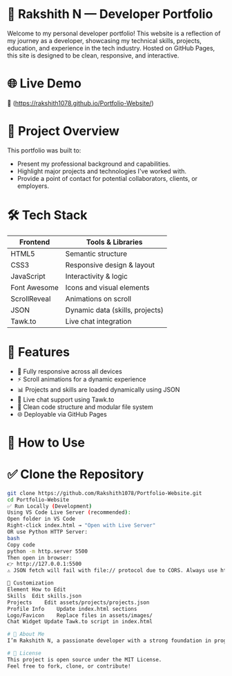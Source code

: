 # 💼 Rakshith N — Developer Portfolio

Welcome to my personal developer portfolio! This website is a reflection of my journey as a developer, showcasing my technical skills, projects, education, and experience in the tech industry.
Hosted on GitHub Pages, this site is designed to be clean, responsive, and interactive.

# 🌐 Live Demo
🔗 (https://rakshith1078.github.io/Portfolio-Website/)

# 📁 Project Overview
This portfolio was built to:
- Present my professional background and capabilities.
- Highlight major projects and technologies I've worked with.
- Provide a point of contact for potential collaborators, clients, or employers.

# 🛠 Tech Stack
| Frontend     | Tools & Libraries           |
|--------------|-----------------------------|
| HTML5        | Semantic structure          |
| CSS3         | Responsive design & layout  |
| JavaScript   | Interactivity & logic       |
| Font Awesome | Icons and visual elements   |
| ScrollReveal | Animations on scroll        |
| JSON         | Dynamic data (skills, projects) |
| Tawk.to      | Live chat integration       |

# 🚀 Features
- 📱 Fully responsive across all devices
- ⚡ Scroll animations for a dynamic experience
- 📊 Projects and skills are loaded dynamically using JSON
- 💬 Live chat support using Tawk.to
- 🧾 Clean code structure and modular file system
- 🌐 Deployable via GitHub Pages

# 🧩 How to Use
# ✅ Clone the Repository
```bash
git clone https://github.com/Rakshith1078/Portfolio-Website.git
cd Portfolio-Website
✅ Run Locally (Development)
Using VS Code Live Server (recommended):
Open folder in VS Code
Right-click index.html → "Open with Live Server"
OR use Python HTTP Server:
bash
Copy code
python -m http.server 5500
Then open in browser:
👉 http://127.0.0.1:5500
⚠ JSON fetch will fail with file:// protocol due to CORS. Always use http://localhost or Live Server.

🔧 Customization
Element	How to Edit
Skills	Edit skills.json
Projects	Edit assets/projects/projects.json
Profile Info	Update index.html sections
Logo/Favicon	Replace files in assets/images/
Chat Widget	Update Tawk.to script in index.html

# 👤 About Me
I’m Rakshith N, a passionate developer with a strong foundation in programming, web development, and data analytics. I thrive on building practical applications and continuously learning modern tech.

# 📝 License
This project is open source under the MIT License.
Feel free to fork, clone, or contribute!


